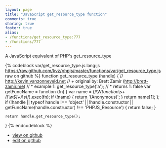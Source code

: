 ```yaml
---
layout: page
title: "JavaScript get_resource_type function"
comments: true
sharing: true
footer: true
alias:
- /functions/get_resource_type:777
- /functions/777
---
```

A JavaScript equivalent of PHP's get_resource_type

{% codeblock var/get_resource_type.js lang:js https://raw.github.com/kvz/phpjs/master/functions/var/get_resource_type.js raw on github %}
function get_resource_type (handle) {
    // http://kevin.vanzonneveld.net
    // +   original by: Brett Zamir (http://brett-zamir.me)
    // *     example 1: get_resource_type('a');
    // *     returns 1: false
    var getFuncName = function (fn) {
        var name = (/\W*function\s+([\w\$]+)\s*\(/).exec(fn);
        if (!name) {
            return '(Anonymous)';
        }
        return name[1];
    };
    if (!handle || typeof handle !== 'object' || !handle.constructor || getFuncName(handle.constructor) !== 'PHPJS_Resource') {
        return false;
    }

    return handle.get_resource_type();
}
{% endcodeblock %}

 - [view on github](https://github.com/kvz/phpjs/blob/master/functions/var/get_resource_type.js)
 - [edit on github](https://github.com/kvz/phpjs/edit/master/functions/var/get_resource_type.js)
